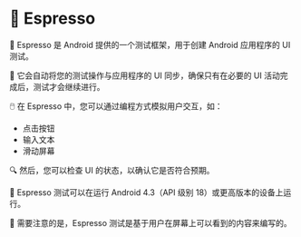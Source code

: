 # 🍵 Espresso

🧪 Espresso 是 Android 提供的一个测试框架，用于创建 Android 应用程序的 UI 测试。

🔄 它会自动将您的测试操作与应用程序的 UI 同步，确保只有在必要的 UI 活动完成后，测试才会继续进行。

🖱️ 在 Espresso 中，您可以通过编程方式模拟用户交互，如：
- 点击按钮
- 输入文本
- 滑动屏幕

🔍 然后，您可以检查 UI 的状态，以确认它是否符合预期。

📱 Espresso 测试可以在运行 Android 4.3（API 级别 18）或更高版本的设备上运行。

👀 需要注意的是，Espresso 测试是基于用户在屏幕上可以看到的内容来编写的。